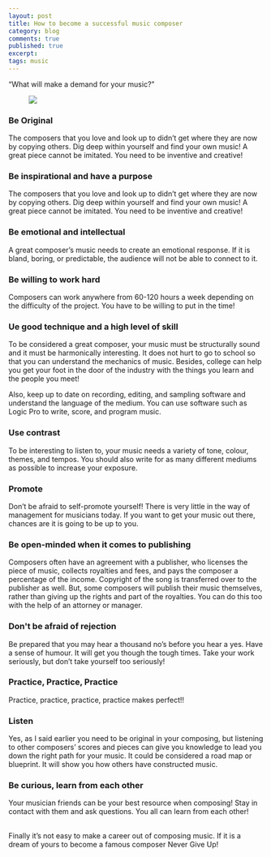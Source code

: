 ```yaml
---
layout: post
title: How to become a successful music composer
category: blog
comments: true
published: true
excerpt:
tags: music
---
```


“What will make a demand for your music?”

<figure>
  <img src="{{ site.url }}/images/blog/how-to-become-a-music-composer.jpg">
  <figcaption></figcaption>
</figure>

### Be Original

The composers that you love and look up to didn’t get where they are now by copying others.  Dig deep within yourself and find your own music!  A great piece cannot be imitated.  You need to be inventive and creative!

### Be inspirational and have a purpose

The composers that you love and look up to didn’t get where they are now by copying others.  Dig deep within yourself and find your own music!  A great piece cannot be imitated.  You need to be inventive and creative!

### Be emotional and intellectual

A great composer’s music needs to create an emotional response.  If it is bland, boring, or predictable, the audience will not be able to connect to it.

### Be willing to work hard

Composers can work anywhere from 60-120 hours a week depending on the difficulty of the project.  You have to be willing to put in the time!

### Ue good technique and a high level of skill

To be considered a great composer, your music must be structurally sound and it must be harmonically interesting.  It does not hurt to go to school so that you can understand the mechanics of music.  Besides, college can help you get your foot in the door of the industry with the things you learn and the people you meet!  

Also, keep up to date on recording, editing, and sampling software and understand the language of the medium.  You can use software such as Logic Pro to write, score, and program music.

### Use contrast

To be interesting to listen to, your music needs a variety of tone, colour, themes, and tempos.  You should also write for as many different mediums as possible to increase your exposure.

### Promote

Don’t be afraid to self-promote yourself!  There is very little in the way of management for musicians today.  If you want to get your music out there, chances are it is going to be up to you.

### Be open-minded when it comes to publishing

Composers often have an agreement with a publisher, who licenses the piece of music, collects royalties and fees, and pays the composer a percentage of the income.  Copyright of the song is transferred over to the publisher as well.  But, some composers will publish their music themselves, rather than giving up the rights and part of the royalties.  You can do this too with the help of an attorney or manager.

### Don't be afraid of rejection

Be prepared that you may hear a thousand no’s before you hear a yes.  Have a sense of humour.  It will get you though the tough times.  Take your work seriously, but don’t take yourself too seriously!

### Practice, Practice, Practice

Practice, practice, practice, practice makes perfect!!

### Listen

Yes, as I said earlier you need to be original in your composing, but listening to other composers’ scores and pieces can give you knowledge to lead you down the right path for your music.  It could be considered a road map or blueprint.  It will show you how others have constructed music.

### Be curious, learn from each other

Your musician friends can be your best resource when composing!  Stay in contact with them and ask questions.  You all can learn from each other!

<br>
Finally it’s not easy to make a career out of composing music.  If it is a dream of yours to become a famous composer Never Give Up!
